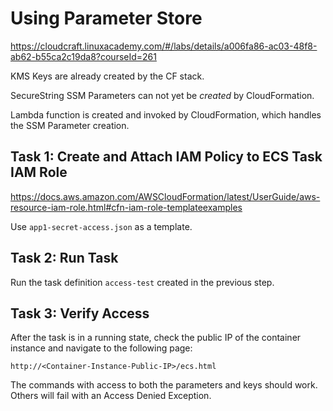 # Using Parameter Store

<https://cloudcraft.linuxacademy.com/#/labs/details/a006fa86-ac03-48f8-ab62-b55ca2c19da8?courseId=261>

KMS Keys are already created by the CF stack.

SecureString SSM Parameters can not yet be *created* by CloudFormation.

Lambda function is created and invoked by CloudFormation, which handles the SSM Parameter creation.

## Task 1: Create and Attach IAM Policy to ECS Task IAM Role

<https://docs.aws.amazon.com/AWSCloudFormation/latest/UserGuide/aws-resource-iam-role.html#cfn-iam-role-templateexamples>

Use `app1-secret-access.json` as a template.

## Task 2: Run Task

Run the task definition `access-test` created in the previous step.

## Task 3: Verify Access

After the task is in a running state, check the public IP of the container instance and navigate to the following page:

`http://<Container-Instance-Public-IP>/ecs.html`

The commands with access to both the parameters and keys should work. Others will fail with an Access Denied Exception.
